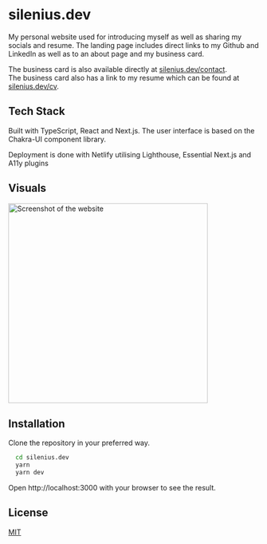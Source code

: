 
# silenius.dev

My personal website used for introducing myself as well as sharing my socials and resume. The landing page includes direct links to my Github and LinkedIn as well as to an about page and my business card.

The business card is also available directly at [silenius.dev/contact](https://www.silenius.dev/contact).  
The business card also has a link to my resume which can be found at [silenius.dev/cv](https://www.silenius.dev/cv).

## Tech Stack

Built with TypeScript, React and Next.js. The user interface is based on the Chakra-UI component library.  

Deployment is done with Netlify utilising Lighthouse, Essential Next.js and A11y plugins

## Visuals
<img src="https://i.imgur.com/mlfh6gm.png" alt="Screenshot of the website" height="400px"/>

  
## Installation

Clone the repository in your preferred way.  
```bash
  cd silenius.dev
  yarn
  yarn dev
```
    
Open http://localhost:3000 with your browser to see the result.


## License

[MIT](https://choosealicense.com/licenses/mit/)
